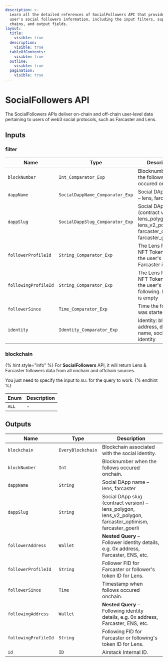 ```yaml
---
description: >-
  Learn all the detailed references of SocialFollowers API that provide a given
  user's social followers information, including the input filters, supported
  chains, and output fields.
layout:
  title:
    visible: true
  description:
    visible: true
  tableOfContents:
    visible: true
  outline:
    visible: true
  pagination:
    visible: true
---
```


# SocialFollowers API

The SocialFollowers APIs deliver on-chain and off-chain user-level data pertaining to users of web3 social protocols, such as Farcaster and Lens.

## Inputs

### filter

| Name                 | Type                            | Description                                                                                                    |
| -------------------- | ------------------------------- | -------------------------------------------------------------------------------------------------------------- |
| `blockNumber`        | `Int_Comparator_Exp`            | Blocknumber when the follows occured onchain.                                                                  |
| `dappName`           | `SocialDappName_Comparator_Exp` | Social DApp name – lens, farcaster                                                                             |
| `dappSlug`           | `SocialDappSlug_Comparator_Exp` | Social DApp slug (contract version) – lens\_polygon, lens\_v2\_polygon, farcaster\_optimism, farcaster\_goerli |
| `followerProfileId`  | `String_Comparator_Exp`         | The Lens Profile NFT Token ID of the user's follower. Farcaster is empty                                       |
| `followingProfileId` | `String_Comparator_Exp`         | The Lens Profile NFT Token ID of the user's following. Farcaster is empty                                      |
| `followerSince`      | `Time_Comparator_Exp`           | Time the follows was started                                                                                   |
| `identity`           | `Identity_Comparator_Exp`       | Identity: blockchain address, domain name, social identity                                                     |

### blockchain

{% hint style="info" %}
For **SocialFollowers** API, it will return Lens & Farcaster followers data from all onchain and offchain sources.

You just need to specify the input to `ALL` for the query to work.
{% endhint %}

| Enum  | Description |
| ----- | ----------- |
| `ALL` | -           |

## Outputs

| Name                 | Type              | Description                                                                                                    |
| -------------------- | ----------------- | -------------------------------------------------------------------------------------------------------------- |
| `blockchain`         | `EveryBlockchain` | Blockchain associated with the social identity.                                                                |
| `blockNumber`        | `Int`             | Blocknumber when the follows occured onchain.                                                                  |
| `dappName`           | `String`          | Social DApp name – lens, farcaster                                                                             |
| `dappSlug`           | `String`          | Social DApp slug (contract version) – lens\_polygon, lens\_v2\_polygon, farcaster\_optimism, farcaster\_goerli |
| `followerAddress`    | `Wallet`          | **Nested Query** – Follower identity details, e.g. 0x address, Farcaster, ENS, etc.                            |
| `followerProfileId`  | `String`          | Follower FID for Farcaster or follower's token ID for Lens.                                                    |
| `followerSince`      | `Time`            | Timestamp when follows occured onchain.                                                                        |
| `followingAddress`   | `Wallet`          | **Nested Query** – Following identity details, e.g. 0x address, Farcaster, ENS, etc.                           |
| `followingProfileId` | `String`          | Following FID for Farcaster or following's token ID for Lens.                                                  |
| `id`                 | `ID`              | Airstack Internal ID.                                                                                          |
